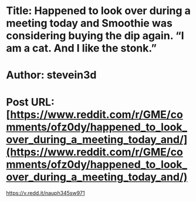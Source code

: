 # Title: Happened to look over during a meeting today and Smoothie was considering buying the dip again. “I am a cat. And I like the stonk.”
# Author: stevein3d
# Post URL: [https://www.reddit.com/r/GME/comments/ofz0dy/happened_to_look_over_during_a_meeting_today_and/](https://www.reddit.com/r/GME/comments/ofz0dy/happened_to_look_over_during_a_meeting_today_and/)


https://v.redd.it/nauph345sw971
